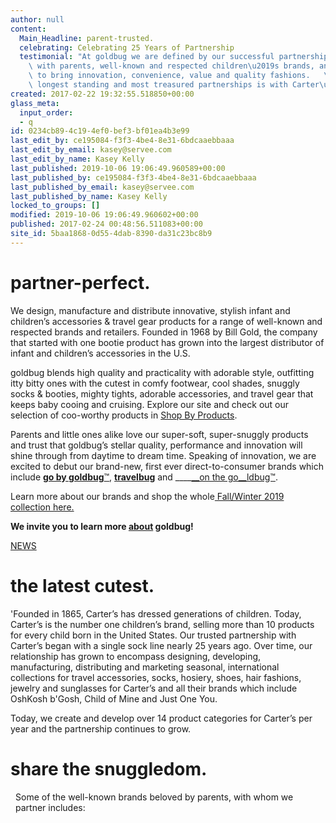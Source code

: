 ```yaml
---
author: null
content:
  Main_Headline: parent-trusted.
  celebrating: Celebrating 25 Years of Partnership
  testimonial: "At goldbug we are defined by our successful partnerships. We partner\
    \ with parents, well-known and respected children\u2019s brands, and the community\
    \ to bring innovation, convenience, value and quality fashions.   \nOne of our\
    \ longest standing and most treasured partnerships is with Carter\u2019s.\n\n "
created: 2017-02-22 19:32:55.518850+00:00
glass_meta:
  input_order:
  - q
id: 0234cb89-4c19-4ef0-bef3-bf01ea4b3e99
last_edit_by: ce195084-f3f3-4be4-8e31-6bdcaaebbaaa
last_edit_by_email: kasey@servee.com
last_edit_by_name: Kasey Kelly
last_published: 2019-10-06 19:06:49.960589+00:00
last_published_by: ce195084-f3f3-4be4-8e31-6bdcaaebbaaa
last_published_by_email: kasey@servee.com
last_published_by_name: Kasey Kelly
locked_to_groups: []
modified: 2019-10-06 19:06:49.960602+00:00
published: 2017-02-24 00:48:56.511083+00:00
site_id: 5baa1868-0d55-4dab-8390-da31c23bc8b9
---
```


# partner-perfect.
We design, manufacture and distribute innovative, stylish infant and children’s accessories &amp; travel gear products for a range of well-known and respected brands and retailers. Founded in 1968 by Bill Gold, the company that started with one bootie product has grown into the largest distributor of infant and children’s accessories in the U.S.

goldbug blends high quality and practicality with adorable style, outfitting itty bitty ones with the cutest in comfy footwear, cool shades, snuggly socks &amp; booties, mighty tights, adorable accessories, and travel gear that keeps baby cooing and cruising. Explore our site and check out our selection of coo-worthy products in [Shop By Products](/shop). 

 Parents and little ones alike love our super-soft, super-snuggly products and trust that goldbug’s stellar quality, performance and innovation will shine through from daytime to dream time. Speaking of innovation, we are excited to debut our brand-new, first ever direct-to-consumer brands which include [__go by goldbug__™](http://www.gobygoldbug.com/), __[travelbug](http://www.travelbug.online/)__ and ____[__on the go__ldbug™](http://www.onthegoldbug.com/).  

Learn more about our brands and shop the whole[ Fall/Winter 2019 collection here.](https://www.amazon.com/s/ref=sr_nr_i_0?fst=as%3Aoff&amp;rh=k%3AeverUP+socks%2Ci%3Ababy-products&amp;keywords=everUP+socks&amp;ie=UTF8&amp;qid=1489189627)

<div class="text-center-mobile"> <p><strong>We invite you to learn more <a href="http://goldbuginc.com.sites.glass/history">about</a> goldbug!</strong></p> <p><a class="btn btn-solid btn-gold" href="/news">NEWS</a></p> </div>

# the latest cutest.
'Founded in 1865, Carter’s has dressed generations of children. Today, Carter’s is the number one children’s brand, selling more than 10 products for every child born in the United States. Our trusted partnership with Carter’s began with a single sock line nearly 25 years ago. Over time, our relationship has grown to encompass designing, developing, manufacturing, distributing and marketing seasonal, international collections for travel accessories, socks, hosiery, shoes, hair fashions, jewelry and sunglasses for Carter’s and all their brands which include OshKosh b'Gosh, Child of Mine and Just One You. 

 

 Today, we create and develop over 14 product categories for Carter’s per year and the partnership continues to grow.

 

# share the snuggledom.
<p class="light force-width" style="
    max-width: 488px;
    margin: 0 auto 1em;
">Some of the well-known brands beloved by parents, with whom we partner includes:</p>
